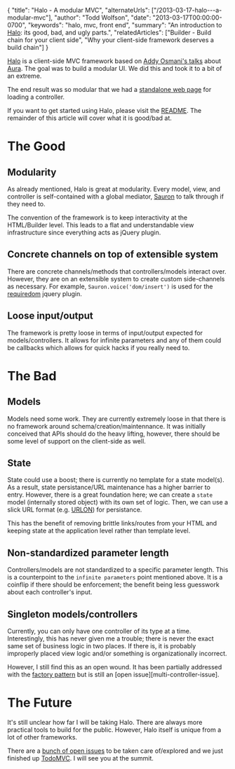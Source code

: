{
  "title": "Halo - A modular MVC",
  "alternateUrls": ["/2013-03-17-halo---a-modular-mvc"],
  "author": "Todd Wolfson",
  "date": "2013-03-17T00:00:00-0700",
  "keywords": "halo, mvc, front end",
  "summary": "An introduction to [Halo](https://github.com/Ensighten/Halo): its good, bad, and ugly parts.",
  "relatedArticles": ["Builder - Build chain for your client side", "Why your client-side framework deserves a build chain"]
}

[Halo][Halo] is a client-side MVC framework based on [Addy Osmani's talks][addy-talks] about [Aura][aura]. The goal was to build a modular UI. We did this and took it to a bit of an extreme.

[Halo]: https://github.com/Ensighten/Halo
[addy-talks]: http://addyosmani.com/futureproofjs/
[aura]: https://github.com/aurajs/aura

The end result was so modular that we had a [standalone web page][sandbox] for loading a controller.

[sandbox]: https://github.com/Ensighten/Halo.extras/blob/master/src/pages/sandbox.html

If you want to get started using Halo, please visit the [README][Halo]. The remainder of this article will cover what it is good/bad at.

# The Good

## Modularity
As already mentioned, Halo is great at modularity. Every model, view, and controller is self-contained with a global mediator, [Sauron][Sauron] to talk through if they need to.

[Sauron]: https://github.com/Ensighten/Sauron

The convention of the framework is to keep interactivity at the HTML/Builder level. This leads to a flat and understandable view infrastructure since everything acts as jQuery plugin.

## Concrete channels on top of extensible system
There are concrete channels/methods that controllers/models interact over. However, they are on an extensible system to create custom side-channels as necessary. For example, `Sauron.voice('dom/insert')` is used for the [requiredom][requiredom] jquery plugin.

[requiredom]: https://github.com/Ensighten/Halo.extras/blob/master/src/public/js/requiredom.js

## Loose input/output
The framework is pretty loose in terms of input/output expected for models/controllers. It allows for infinite parameters and any of them could be callbacks which allows for quick hacks if you really need to.

# The Bad

## Models
Models need some work. They are currently extremely loose in that there is no framework around schema/creation/maintennance. It was initially conceived that APIs should do the heavy lifting, however, there should be some level of support on the client-side as well.

## State
State could use a boost; there is currently no template for a state model(s). As a result, state persistance/URL maintenance has a higher barrier to entry. However, there is a great foundation here; we can create a `state` model (internally stored object) with its own set of logic. Then, we can use a slick URL format (e.g. [URLON][URLON]) for persistance.

This has the benefit of removing brittle links/routes from your HTML and keeping state at the application level rather than template level.

[URLON]: http://blog.vjeux.com/2011/javascript/urlon-url-object-notation.html

## Non-standardized parameter length
Controllers/models are not standardized to a specific parameter length. This is a counterpoint to the `infinite parameters` point mentioned above. It is a coinflip if there should be enforcement; the benefit being less guesswork about each controller's input.

## Singleton models/controllers
Currently, you can only have one controller of its type at a time. Interestingly, this has never given me a trouble; there is never the exact same set of business logic in two places. If there is, it is probably improperly placed view logic and/or something is organizationally incorrect.

However, I still find this as an open wound. It has been partially addressed with the [factory pattern][factory] but is still an [open issue][multi-controller-issue].

[factory]: https://github.com/Ensighten/Halo.extras/blob/master/src/controllers/ModalFactory.js
[mutli-controller-issue]: https://github.com/Ensighten/Halo/issues/14

# The Future

It's still unclear how far I will be taking Halo. There are always more practical tools to build for the public. However, Halo itself is unique from a lot of other frameworks.

There are a [bunch of open issues][issues] to be taken care of/explored and we just finished up [TodoMVC][todomvc]. I will see you at the summit.

[issues]: https://github.com/Ensighten/Halo/issues
[todomvc]: https://github.com/addyosmani/todomvc/pull/490
